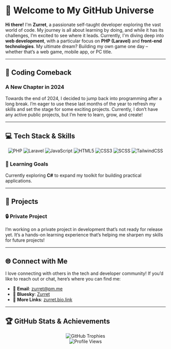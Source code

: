 # 🌌 Welcome to My GitHub Universe

**Hi there!** I'm **Zurret**, a passionate self-taught developer exploring the vast world of code. My journey is all about learning by doing, and while it has its challenges, I’m excited to see where it leads. Currently, I'm diving deep into **web development**, with a particular focus on **PHP (Laravel)** and **front-end technologies**. My ultimate dream? Building my own game one day – whether that’s a web game, mobile app, or PC title.

---

## 🚀 Coding Comeback
### A New Chapter in 2024

Towards the end of 2024, I decided to jump back into programming after a long break. I’m eager to use these last months of the year to refresh my skills and set the stage for some exciting projects. Currently, I don’t have any active public projects, but I’m here to learn, grow, and create!

---

## 💻 Tech Stack & Skills

<p align="center">
  <img src="https://img.shields.io/badge/PHP-%23777BB4.svg?style=for-the-badge&logo=php&logoColor=white" alt="PHP"/>
  <img src="https://img.shields.io/badge/Laravel-%23FF2D20.svg?style=for-the-badge&logo=laravel&logoColor=white" alt="Laravel"/>
  <img src="https://img.shields.io/badge/JavaScript-%23F7DF1E.svg?style=for-the-badge&logo=javascript&logoColor=black" alt="JavaScript"/>
  <img src="https://img.shields.io/badge/HTML5-%23E34F26.svg?style=for-the-badge&logo=html5&logoColor=white" alt="HTML5"/>
  <img src="https://img.shields.io/badge/CSS3-%231572B6.svg?style=for-the-badge&logo=css3&logoColor=white" alt="CSS3"/>
  <img src="https://img.shields.io/badge/SCSS-%23CC6699.svg?style=for-the-badge&logo=sass&logoColor=white" alt="SCSS"/>
  <img src="https://img.shields.io/badge/TailwindCSS-%2338B2AC.svg?style=for-the-badge&logo=tailwind-css&logoColor=white" alt="TailwindCSS"/>
</p>

### 🌱 Learning Goals
Currently exploring **C#** to expand my toolkit for building practical applications.

---

## 📝 Projects

### 🔒 Private Project
I’m working on a private project in development that’s not ready for release yet. It’s a hands-on learning experience that’s helping me sharpen my skills for future projects!

---

## 🌐 Connect with Me

I love connecting with others in the tech and developer community! If you’d like to reach out or chat, here’s where you can find me:

- 📧 **Email**: zurret@pm.me
- 🌌 **Bluesky**: [Zurret](https://bsky.app/profile/zurret.de)
- 🔗 **More Links**: [zurret.bio.link](https://zurret.bio.link/)

---

## 🏆 GitHub Stats & Achievements

<p align="center">
  <img src="https://github-profile-trophy.vercel.app/?username=zurret&theme=radical&row=1&column=6" alt="GitHub Trophies" />
  <br/>
  <img src="https://visitcount.itsvg.in/api?id=Zurret&label=Profile%20Views&color=11&icon=5&pretty=true" alt="Profile Views" />
</p>
